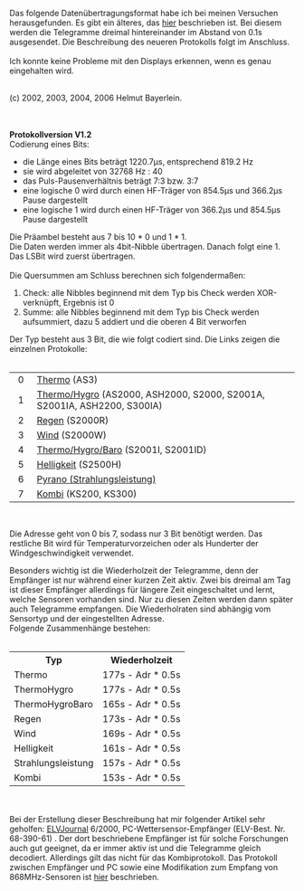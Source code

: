 Das folgende Datenübertragungsformat habe ich bei meinen Versuchen herausgefunden. 
Es gibt ein älteres, das <a href="https://github.com/BlackBrix/TempHygroTX868/tree/master/Protokoll_V1_1">hier</a> beschrieben ist. Bei diesem werden die Telegramme dreimal
hintereinander im Abstand von 0.1s ausgesendet.
Die Beschreibung des neueren Protokolls folgt im Anschluss.<br><br>
Ich konnte keine Probleme mit den Displays erkennen, wenn es genau eingehalten wird.<br><br>

(c) 2002, 2003, 2004, 2006 Helmut Bayerlein.<br><br><br>

<strong>Protokollversion V1.2<br></strong>
Codierung eines Bits: <ul>
	<li>die Länge eines Bits beträgt 1220.7µs, entsprechend 819.2 Hz
	<li>sie wird abgeleitet von 32768 Hz : 40
	<li>das Puls-Pausenverhältnis beträgt 7:3 bzw. 3:7
	<li>eine logische 0 wird durch einen HF-Träger von 854.5µs und 366.2µs Pause dargestellt
	<li>eine logische 1 wird durch einen HF-Träger von 366.2µs und 854.5µs Pause dargestellt
</ul>
Die Präambel besteht aus 7 bis 10 * 0 und 1 * 1.<br>
Die Daten werden immer als 4bit-Nibble übertragen. Danach folgt eine 1.<br>
Das LSBit wird zuerst übertragen.<br><br>
Die Quersummen am Schluss berechnen sich folgendermaßen:<ol>
	<li>Check:	alle Nibbles beginnend mit dem Typ bis Check werden XOR-verknüpft, 
    Ergebnis ist 0<li>Summe:	alle Nibbles beginnend mit dem Typ bis Check 
    werden aufsummiert, dazu 5 addiert und die oberen 4 Bit verworfen	
</ol>
Der Typ besteht aus 3 Bit, die wie folgt codiert sind. Die Links zeigen die einzelnen Protokolle:
<br>
&nbsp;<table border="0" cellpadding="0" cellspacing="0" style="border-collapse: collapse" bordercolor="#111111" width="78%">
  <tr>
    <td width="8%" align="center">0</td>
    <td width="92%"><a href="thermo.md">Thermo</a> (AS3)</td>
  </tr>
  <tr>
    <td width="8%" align="center">1</td>
    <td width="92%"><a href="thermohygro.md">Thermo/Hygro</a> (AS2000, ASH2000, 
    S2000, S2001A, S2001IA, ASH2200, S300IA)</td>
  </tr>
  <tr>
    <td width="8%" align="center">2</td>
    <td width="92%"><a href="regen.md">Regen</a> (S2000R)</td>
  </tr>
  <tr>
    <td width="8%" align="center">3</td>
    <td width="92%"><a href="wind.md">Wind</a> (S2000W)</td>
  </tr>
  <tr>
    <td width="8%" align="center">4</td>
    <td width="92%"><a href="thermohygrobaro.md">Thermo/Hygro/Baro</a> (S2001I, 
    S2001ID)</td>
  </tr>
  <tr>
    <td width="8%" align="center">5</td>
    <td width="92%"><a href="licht.md">Helligkeit</a> (S2500H)</td>
  </tr>
  <tr>
    <td width="8%" align="center">6</td>
    <td width="92%"><a href="pyrano.md">Pyrano (Strahlungsleistung)</a></td>
  </tr>
  <tr>
    <td width="8%" align="center">7</td>
    <td width="92%"><a href="kombi.md">Kombi</a> (KS200, KS300)</td>
  </tr>
</table>
&nbsp;<p>Die Adresse geht von 0 bis 7, sodass nur 3 Bit benötigt werden. Das restliche Bit wird für Temperaturvorzeichen 
oder als Hunderter der Windgeschwindigkeit verwendet.<br>
</p>
<p>
Besonders wichtig ist die Wiederholzeit der Telegramme, denn der Empfänger ist nur während einer kurzen Zeit aktiv. 
Zwei bis dreimal am Tag ist dieser Empfänger allerdings für längere Zeit eingeschaltet und lernt, welche Sensoren vorhanden sind. 
Nur zu diesen Zeiten werden dann später auch Telegramme empfangen. Die Wiederholraten sind abhängig vom Sensortyp und der eingestellten 
Adresse.<br>
Folgende Zusammenhänge bestehen:<br><br>
<table cellspacing="2" cellpadding="2" border="0">
<tr>
	<th>Typ</th>
	<th>Wiederholzeit</th>
</tr>
<tr>
	<td>Thermo</td>
	<td>177s - Adr * 0.5s</td>
</tr>
<tr>
	<td>ThermoHygro</td>
	<td>177s - Adr * 0.5s</td>
</tr>
<tr>
	<td>ThermoHygroBaro</td>
	<td>165s - Adr * 0.5s</td>
</tr>
<tr>
	<td>Regen</td>
	<td>173s - Adr * 0.5s</td>
</tr>
<tr>
	<td>Wind</td>
	<td>169s - Adr * 0.5s</td>
</tr>
<tr>
	<td>Helligkeit</td>
	<td>161s - Adr * 0.5s</td>
</tr>
<tr>
	<td>Strahlungsleistung</td>
	<td>157s - Adr * 0.5s</td>
</tr>
<tr>
	<td>Kombi</td>
	<td>153s - Adr * 0.5s</td>
</tr>
</table>
</p><br><br>
Bei der Erstellung dieser Beschreibung hat mir folgender Artikel sehr geholfen: <a href="http://www.elv.de">ELVJournal</a> 6/2000, PC-Wettersensor-Empfänger 
(ELV-Best. Nr. 68-390-61) .
Der dort beschriebene Empfänger ist für solche Forschungen auch gut geeignet, da er immer aktiv ist und die Telegramme gleich decodiert. 
Allerdings gilt das nicht für das Kombiprotokoll. Das Protokoll zwischen 
Empfänger und PC sowie eine Modifikation zum Empfang von 868MHz-Sensoren ist
<a href="pc_wx_rx.htm">hier</a> beschrieben.<br>

